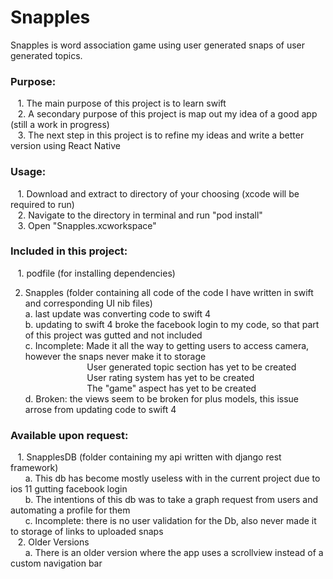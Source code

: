 ﻿# Snapples
Snapples is word association game using user generated snaps of user generated topics.

<h3>Purpose:</h3>
  &nbsp;&nbsp;&nbsp;1.  The main purpose of this project is to learn swift<br />
  &nbsp;&nbsp;&nbsp;2.  A secondary purpose of this project is map out my idea of a good app (still a work in progress)<br />
  &nbsp;&nbsp;&nbsp;3.  The next step in this project is to refine my ideas and write a better version using React Native<br />

<h3>Usage:</h3>
  &nbsp;&nbsp;&nbsp;1.  Download and extract to directory of your choosing (xcode will be required to run)<br />
  &nbsp;&nbsp;&nbsp;2.  Navigate to the directory in terminal and run "pod install"<br />
  &nbsp;&nbsp;&nbsp;3.  Open "Snapples.xcworkspace"<br />

<h3>Included in this project:</h3>
  &nbsp;&nbsp;&nbsp;1. podfile (for installing dependencies)
  
  2. Snapples (folder containing all code of the code I have written in swift and corresponding UI nib files)<br />
    a. last update was converting code to swift 4<br />
    b. updating to swift 4 broke the facebook login to my code,  so that part of this project was gutted and not included<br />
    c. Incomplete: Made it all the way to getting users to access camera,  however the snaps never make it to storage<br />
      &nbsp;&nbsp;&nbsp;&nbsp;&nbsp;&nbsp;&nbsp;&nbsp;&nbsp;&nbsp;&nbsp;&nbsp;&nbsp;&nbsp;&nbsp;&nbsp;&nbsp;&nbsp;&nbsp;&nbsp;&nbsp;&nbsp;&nbsp;&nbsp;  User generated topic section has yet to be created<br />
      &nbsp;&nbsp;&nbsp;&nbsp;&nbsp;&nbsp;&nbsp;&nbsp;&nbsp;&nbsp;&nbsp;&nbsp;&nbsp;&nbsp;&nbsp;&nbsp;&nbsp;&nbsp;&nbsp;&nbsp;&nbsp;&nbsp;&nbsp;&nbsp;  User rating system has yet to be created<br />
      &nbsp;&nbsp;&nbsp;&nbsp;&nbsp;&nbsp;&nbsp;&nbsp;&nbsp;&nbsp;&nbsp;&nbsp;&nbsp;&nbsp;&nbsp;&nbsp;&nbsp;&nbsp;&nbsp;&nbsp;&nbsp;&nbsp;&nbsp;&nbsp;  The "game" aspect has yet to be created<br />
    d. Broken: the views seem to be broken for plus models,  this issue arrose from updating code to swift 4<br />
    
  <h3>Available upon request: </h3>
  &nbsp;&nbsp;&nbsp;1. SnapplesDB (folder containing my api written with django rest framework)<br />
    &nbsp;&nbsp;&nbsp;&nbsp;&nbsp;&nbsp;a. This db has become mostly useless with in the current project due to ios 11 gutting facebook login<br />
   &nbsp;&nbsp;&nbsp;&nbsp;&nbsp;&nbsp;b. The intentions of this db was to take a graph request from users and automating a profile for them<br />
    &nbsp;&nbsp;&nbsp;&nbsp;&nbsp;&nbsp;c. Incomplete: there is no user validation for the Db, also never made it to storage of links to uploaded snaps<br />
    &nbsp;&nbsp;&nbsp;2.  Older Versions<br />
       &nbsp;&nbsp;&nbsp;&nbsp;&nbsp;&nbsp;a. There is an older version where the app uses a scrollview instead of a custom navigation bar
    








